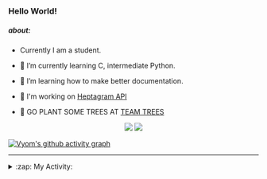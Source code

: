 ### Hello World!

##### about:
- Currently I am a student.
- 🌱 I’m currently learning C, intermediate Python.
- 🌱 I’m learning how to make better documentation.
- 🌱 I'm working on [Heptagram API](https://github.com/Heptagram-Bot/api)

- 🌱 GO PLANT SOME TREES AT [TEAM TREES](https://teamtrees.org/)

<p align="center">
  <a href="https://twitter.com/Vyvy_viM"><img target="_blank" src="https://img.shields.io/badge/twitter%20@Vyvy_viM-0D95E8?style=for-the-badge&logo=twitter&logoColor=white"/></a> 
  <a href="https://vyvy-vi.github.io/portfolio"><img target="_blank" src="https://img.shields.io/badge/-I_love_open_source-green?style=for-the-badge&logo=github&logoColor=black"/></a> 
</p>

[![Vyom's github activity graph](https://activity-graph.herokuapp.com/graph?username=Vyvy-vi)](https://github.com/ashutosh00710/github-readme-activity-graph)

---
<details>
  <summary>:zap: My Activity:</summary>
  
<!--START_SECTION:waka-->
**I'm a Night 🦉** 

```text
🌞 Morning    37 commits     █░░░░░░░░░░░░░░░░░░░░░░░░   5.91% 
🌆 Daytime    149 commits    ██████░░░░░░░░░░░░░░░░░░░   23.8% 
🌃 Evening    221 commits    ████████░░░░░░░░░░░░░░░░░   35.3% 
🌙 Night      219 commits    ████████░░░░░░░░░░░░░░░░░   34.98%

```
📅 **I'm Most Productive on Sunday** 

```text
Monday       60 commits     ██░░░░░░░░░░░░░░░░░░░░░░░   9.58% 
Tuesday      85 commits     ███░░░░░░░░░░░░░░░░░░░░░░   13.58% 
Wednesday    91 commits     ███░░░░░░░░░░░░░░░░░░░░░░   14.54% 
Thursday     75 commits     ███░░░░░░░░░░░░░░░░░░░░░░   11.98% 
Friday       54 commits     ██░░░░░░░░░░░░░░░░░░░░░░░   8.63% 
Saturday     90 commits     ███░░░░░░░░░░░░░░░░░░░░░░   14.38% 
Sunday       171 commits    ██████░░░░░░░░░░░░░░░░░░░   27.32%

```


📊 **This Week I Spent My Time On** 

```text
🔥 Editors: 
Vim                      6 hrs               ████████████████████████░   99.08% 
VS Code                  3 mins              ░░░░░░░░░░░░░░░░░░░░░░░░░   0.92%

🐱‍💻 Projects: 
Linkfree                 2 hrs 2 mins        ████████░░░░░░░░░░░░░░░░░   33.75% 
Unknown Project          1 hr 49 mins        ███████░░░░░░░░░░░░░░░░░░   30.19% 
augmented-bonding-curve  1 hr 4 mins         ████░░░░░░░░░░░░░░░░░░░░░   17.73% 
api                      36 mins             ██░░░░░░░░░░░░░░░░░░░░░░░   10.15% 
dance-competition-mvp    18 mins             █░░░░░░░░░░░░░░░░░░░░░░░░   5.16%

```


 Last Updated on 03/11/2021
<!--END_SECTION:waka-->
</details>
